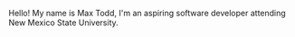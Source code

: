 Hello! My name is Max Todd, I'm an aspiring software developer attending New Mexico State University.


<!---
maxjtodd/maxjtodd is a ✨ special ✨ repository because its `README.md` (this file) appears on your GitHub profile.
You can click the Preview link to take a look at your changes.
--->
